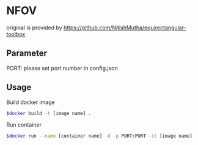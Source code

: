 # NFOV

original is provided by https://github.com/NitishMutha/equirectangular-toolbox

## Parameter

PORT: please set port number in config.json

## Usage

Build docker image
```bash
$docker build -t [image name] .
```

Run container
```bash
$docker run --name [container name] -d -p PORT:PORT -it [image name]
```

